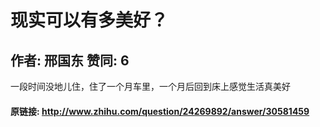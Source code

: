 # 现实可以有多美好？
## 作者: 邢国东  赞同: 6
一段时间没地儿住，住了一个月车里，一个月后回到床上感觉生活真美好

#### 原链接: http://www.zhihu.com/question/24269892/answer/30581459